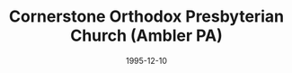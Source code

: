 ---
date: &id001 1995-12-10
end_date: null
location:
  address: 211 W. Butler Pike
  city: Ambler
  state: PA
minister:
- end: 1995-01-01
  name: Bernard J. Stonehouse
  start: 1993-01-01
  type: Organizing Pastor
- end: 2000-01-01
  name: Edward Gross
  start: 1995-01-01
  type: pastor
- end: 2009-01-01
  name: John Currie
  start: 2005-01-01
  type: pastor
- end: 2011-01-01
  name: Charles Abbate
  start: 2010-01-01
  type: pastor
- end: null
  name: Carl Trueman
  start: 2012-01-01
  type: pastor
- end: 2003-01-01
  name: Michael Obel
  start: 1997-01-01
  type: Associate Pastor
- end: 2005-01-01
  name: Harry R. "Buster" McLeod, Jr.
  start: 2003-01-01
  type: Associate Pastor
- end: null
  name: Cecil R. "Cris" Simpson
  start: 2015-01-01
  type: Associate Pastor
- end: 2012-01-01
  name: Carl Trueman
  start: 2010-01-01
  type: teacher
- end: 2015-01-01
  name: Cecil R. "Cris" Simpson
  start: 2013-01-01
  type: teacher
- end: 2005-01-01
  name: John Currie
  start: 2001-01-01
  type: supply
ministers:
- Bernard J. Stonehouse
- Edward Gross
- John Currie
- Charles Abbate
- Carl Trueman
- Michael Obel
- Harry R. "Buster" McLeod, Jr.
- Cecil R. "Cris" Simpson
- Carl Trueman
- Cecil R. "Cris" Simpson
- John Currie
name: Cornerstone Orthodox Presbyterian Church
names:
- end: 1995-12-10
  name: Gynedd Valley Mission Work
  start: 1993-09-18
- end: null
  name: Cornerstone Orthodox Presbyterian Church
  start: 1995-12-10
origination_date: *id001
raw_data: "PA Ambler\nGynedd Valley Mission Work (September 18, 1993\u2013December\
  \ 10, 1995)\nCornerstone Orthodox Presbyterian Church (December 10, 1995\u2013 )\n\
  (called Gywnedd Valley Orthodox Presbyterian Church (1995\u20132007)\n211 W. Butler\
  \ Pike\nOrg. Pastor: Bernard J. Stonehouse, 1993\u201395\nPastors: Edward Gross,\
  \ 1995\u20132000\nJohn Currie, 2005\u20139\nCharles Abbate, 2010\u201311\nCarl Trueman,\
  \ 2012\u2013\nAssoc. Pastors: Michael Obel, 1997\u20132003\nHarry R. \u201CBuster\u201D\
  \ McLeod, Jr., 2003\u20135\nCecil R. \u201CCris\u201D Simpson, 2015\u2013\nTeachers:\
  \ Carl Trueman, 2010\u201312\nCecil R. \u201CCris\u201D Simpson, 2013\u201315\n\
  Supply: John Currie, 2001\u20135"
received_from: null
states:
- PA
status:
  active: true
  end_date: null
  reason: null
  received_from: null
  withdrawal_to: null
title: Cornerstone Orthodox Presbyterian Church (Ambler PA)

---